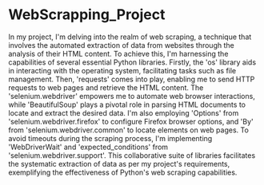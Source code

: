 # WebScrapping_Project
In my project, I'm delving into the realm of web scraping, a technique that involves the automated extraction of data from websites through the analysis of their HTML content. To achieve this, I'm harnessing the capabilities of several essential Python libraries. 
Firstly, the 'os' library aids in interacting with the operating system, facilitating tasks such as file management. Then, 'requests' comes into play, enabling me to send HTTP requests to web pages and retrieve the HTML content. The 'selenium.webdriver' empowers me to automate web browser interactions, while 'BeautifulSoup' plays a pivotal role in parsing HTML documents to locate and extract the desired data. I'm also employing 'Options' from 'selenium.webdriver.firefox' to configure Firefox browser options, and 'By' from 'selenium.webdriver.common' to locate elements on web pages. To avoid timeouts during the scraping process, I'm implementing 'WebDriverWait' and 'expected_conditions' from 'selenium.webdriver.support'. This collaborative suite of libraries facilitates the systematic extraction of data as per my project's requirements, exemplifying the effectiveness of Python's web scraping capabilities.




